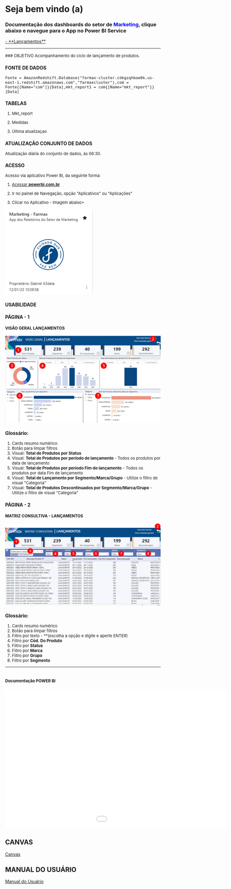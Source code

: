 # **Seja bem vindo (a)**
### Documentação dos dashboards do setor de <span style = "color: blue">Marketing</span>, clique abaixo e navegue para o App no Power BI Service

<a href="(https://app.powerbi.com/Redirect?action=OpenApp&appId=f194a00f-199a-47b8-bce1-59bcb5635cac&ctid=4019cfa9-aae5-4964-912e-b0e0bb606d37" target="_blank">
- **Lançamentos**</a>

---
<font size ="2">
### OBJETIVO
Acompanhamento do ciclo de lançamento de produtos. 

### FONTE DE DADOS

~~~
Fonte = AmazonRedshift.Database("farmax-cluster.cdkgzqhbae0k.us-east-1.redshift.amazonaws.com","farmaxcluster"),com = Fonte{[Name="com"]}[Data],mkt_report1 = com{[Name="mkt_report"]}[Data]
~~~
### TABELAS

1. Mkt_report

2. Medidas

3. Última atualizaçao 

### ATUALIZAÇÃO CONJUNTO DE DADOS
Atualização diária do conjunto de dados, às 06:30.

### ACESSO
Acesso via aplicativo Power BI, da seguinte forma:

<a href="https://app.powerbi.com/home" target="_blank">

1. Acessar **powerbi.com.br** </a>

2. Ir no painel de Navegação, opção "Aplicativos" ou "Aplicações"

3. Clicar no Aplicativo - Imagem abaixo>

![Imagem App Mkt](img_MKT/App_Mkt.png)

### USABILIDADE

### PÁGINA - 1

#### VISÃO GERAL LANÇAMENTOS
![Imagem Visão Geral](img_MKT/Dash_Lancamentos.png)

### Glossário:

1. Cards resumo numérico
2. Botão para limpar filtros
3. Visual: **Total de Produtos por Status** 
4. Visual: **Total de Produtos por período de lançamento**  <font size ="2"> - Todos os produtos por data de lançamento </font>
5. Visual: **Total de Produtos por período Fim do lançamento**  <font size ="2"> - Todos os produtos por data Fim de lançamento </font>
6. Visual: **Total de Lançamento por Segmento/Marca/Grupo**  <font size ="2">- Utilize o filtro de visual "Categoria"</font>
7. Visual: **Total de Produtos Descontinuados por Segmento/Marca/Grupo**  <font size ="2">- Utilize o filtro de visual "Categoria"</font>

### PÁGINA - 2

#### MATRIZ CONSULTIVA - LANÇAMENTOS

![Matriz](img_MKT/Dash_Lancamentos_Matriz.png)



### Glossário:

1. Cards resumo numérico
2. Botão para limpar filtros
3. Filtro por texto <font size ="2"> - **(escolha a opção e digite e aperte ENTER) </font>
4. Filtro por **Cód. Do Produto**
5. Filtro por **Status**
6. Filtro por **Marca**
7. Filtro por **Grupo**
7. Filtro por **Segmento**
---

## **Documentação POWER BI**</font>

<iframe width= "1280" height="450" frameBorder="0" src="/img_MKT/LISTA DE PRODUTOS.htm"></iframe>

## CANVAS

[Canvas](img_MKT/Canvas_Marketing.pdf)

## MANUAL DO USUÁRIO

[Manual do Usuário](img_MKT/Manual_MKT.pdf)